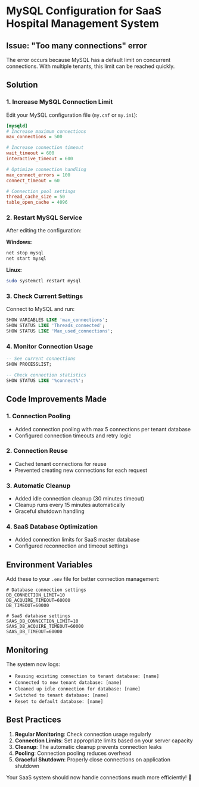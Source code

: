 # MySQL Configuration for SaaS Hospital Management System

## Issue: "Too many connections" error

The error occurs because MySQL has a default limit on concurrent connections. With multiple tenants, this limit can be reached quickly.

## Solution

### 1. **Increase MySQL Connection Limit**

Edit your MySQL configuration file (`my.cnf` or `my.ini`):

```ini
[mysqld]
# Increase maximum connections
max_connections = 500

# Increase connection timeout
wait_timeout = 600
interactive_timeout = 600

# Optimize connection handling
max_connect_errors = 100
connect_timeout = 60

# Connection pool settings
thread_cache_size = 50
table_open_cache = 4096
```

### 2. **Restart MySQL Service**

After editing the configuration:

**Windows:**
```cmd
net stop mysql
net start mysql
```

**Linux:**
```bash
sudo systemctl restart mysql
```

### 3. **Check Current Settings**

Connect to MySQL and run:
```sql
SHOW VARIABLES LIKE 'max_connections';
SHOW STATUS LIKE 'Threads_connected';
SHOW STATUS LIKE 'Max_used_connections';
```

### 4. **Monitor Connection Usage**

```sql
-- See current connections
SHOW PROCESSLIST;

-- Check connection statistics
SHOW STATUS LIKE '%connect%';
```

## Code Improvements Made

### 1. **Connection Pooling**
- Added connection pooling with max 5 connections per tenant database
- Configured connection timeouts and retry logic

### 2. **Connection Reuse**
- Cached tenant connections for reuse
- Prevented creating new connections for each request

### 3. **Automatic Cleanup**
- Added idle connection cleanup (30 minutes timeout)
- Cleanup runs every 15 minutes automatically
- Graceful shutdown handling

### 4. **SaaS Database Optimization**
- Added connection limits for SaaS master database
- Configured reconnection and timeout settings

## Environment Variables

Add these to your `.env` file for better connection management:

```env
# Database connection settings
DB_CONNECTION_LIMIT=10
DB_ACQUIRE_TIMEOUT=60000
DB_TIMEOUT=60000

# SaaS database settings
SAAS_DB_CONNECTION_LIMIT=10
SAAS_DB_ACQUIRE_TIMEOUT=60000
SAAS_DB_TIMEOUT=60000
```

## Monitoring

The system now logs:
- `Reusing existing connection to tenant database: [name]`
- `Connected to new tenant database: [name]`
- `Cleaned up idle connection for database: [name]`
- `Switched to tenant database: [name]`
- `Reset to default database: [name]`

## Best Practices

1. **Regular Monitoring**: Check connection usage regularly
2. **Connection Limits**: Set appropriate limits based on your server capacity
3. **Cleanup**: The automatic cleanup prevents connection leaks
4. **Pooling**: Connection pooling reduces overhead
5. **Graceful Shutdown**: Properly close connections on application shutdown

Your SaaS system should now handle connections much more efficiently! 🚀 
